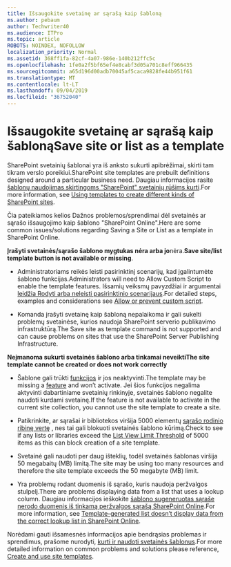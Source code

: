 ```yaml
---
title: Išsaugokite svetainę ar sąrašą kaip šabloną
ms.author: pebaum
author: Techwriter40
ms.audience: ITPro
ms.topic: article
ROBOTS: NOINDEX, NOFOLLOW
localization_priority: Normal
ms.assetid: 368ff1fa-82cf-4a07-986e-140b212ffc5c
ms.openlocfilehash: 1fe0a2f5bf65ef4e8cabf3d05a701c8eff966435
ms.sourcegitcommit: a65d196d00adb70045af5caca9828fe44b951f61
ms.translationtype: MT
ms.contentlocale: lt-LT
ms.lasthandoff: 09/04/2019
ms.locfileid: "36752040"
---
```

# <a name="save-site-or-list-as-a-template"></a><span data-ttu-id="3aa4a-102">Išsaugokite svetainę ar sąrašą kaip šabloną</span><span class="sxs-lookup"><span data-stu-id="3aa4a-102">Save site or list as a template</span></span>

<span data-ttu-id="3aa4a-103">SharePoint svetainių šablonai yra iš anksto sukurti apibrėžimai, skirti tam tikram verslo poreikiui.</span><span class="sxs-lookup"><span data-stu-id="3aa4a-103">SharePoint site templates are prebuilt definitions designed around a particular business need.</span></span> <span data-ttu-id="3aa4a-104">Daugiau informacijos rasite [šablonų naudojimas skirtingoms "SharePoint" svetainių rūšims kurti](https://support.office.com/article/using-templates-to-create-different-kinds-of-sharepoint-sites-449eccec-ff99-4cf3-b62e-dcfee37e8da4).</span><span class="sxs-lookup"><span data-stu-id="3aa4a-104">For more information, see [Using templates to create different kinds of SharePoint sites](https://support.office.com/article/using-templates-to-create-different-kinds-of-sharepoint-sites-449eccec-ff99-4cf3-b62e-dcfee37e8da4).</span></span>

<span data-ttu-id="3aa4a-105">Čia pateikiamos kelios Dažnos problemos/sprendimai dėl svetainės ar sąrašo išsaugojimo kaip šablono "SharePoint Online".</span><span class="sxs-lookup"><span data-stu-id="3aa4a-105">Here are some common issues/solutions regarding Saving a Site or List as a template in SharePoint Online.</span></span>

<span data-ttu-id="3aa4a-106">**Įrašyti svetainės/sąrašo šablono mygtukas nėra arba jo**nėra.</span><span class="sxs-lookup"><span data-stu-id="3aa4a-106">**Save site/list template button is not available or missing**.</span></span> 

- <span data-ttu-id="3aa4a-107">Administratoriams reikės leisti pasirinktinį scenarijų, kad įgalintumėte šablono funkcijas.</span><span class="sxs-lookup"><span data-stu-id="3aa4a-107">Administrators will need to Allow Custom Script to enable the template features.</span></span> <span data-ttu-id="3aa4a-108">Išsamių veiksmų pavyzdžiai ir argumentai [leidžia Rodyti arba neleisti pasirinktinio scenarijaus](https://docs.microsoft.com/sharepoint/allow-or-prevent-custom-script).</span><span class="sxs-lookup"><span data-stu-id="3aa4a-108">For detailed steps, examples and considerations see [Allow or prevent custom script](https://docs.microsoft.com/sharepoint/allow-or-prevent-custom-script).</span></span>


- <span data-ttu-id="3aa4a-109">Komanda įrašyti svetainę kaip šabloną nepalaikoma ir gali sukelti problemų svetainėse, kurios naudoja SharePoint serverio publikavimo infrastruktūrą.</span><span class="sxs-lookup"><span data-stu-id="3aa4a-109">The Save site as template command is not supported and can cause problems on sites that use the SharePoint Server Publishing Infrastructure.</span></span>


<span data-ttu-id="3aa4a-110">**Neįmanoma sukurti svetainės šablono arba tinkamai neveikti**</span><span class="sxs-lookup"><span data-stu-id="3aa4a-110">**The site template cannot be created or does not work correctly**</span></span>

- <span data-ttu-id="3aa4a-111">Šablone gali trūkti [funkcijos](https://social.technet.microsoft.com/wiki/contents/articles/14423.sharepoint-2013-existing-features-guid.aspx) ir jos neaktyvinti.</span><span class="sxs-lookup"><span data-stu-id="3aa4a-111">The template may be missing a [feature](https://social.technet.microsoft.com/wiki/contents/articles/14423.sharepoint-2013-existing-features-guid.aspx) and won’t activate.</span></span> <span data-ttu-id="3aa4a-112">Jei šios funkcijos negalima aktyvinti dabartiniame svetainių rinkinyje, svetainės šablono negalite naudoti kurdami svetainę.</span><span class="sxs-lookup"><span data-stu-id="3aa4a-112">If the feature is not available to activate in the current site collection, you cannot use the site template to create a site.</span></span>


- <span data-ttu-id="3aa4a-113">Patikrinkite, ar sąrašai ir bibliotekos viršija 5000 elementų [sąrašo rodinio ribinę vertę](https://support.office.com/article/Manage-large-lists-and-libraries-in-SharePoint-B8588DAE-9387-48C2-9248-C24122F07C59) , nes tai gali blokuoti svetainės šablono kūrimą.</span><span class="sxs-lookup"><span data-stu-id="3aa4a-113">Check to see if any lists or libraries exceed the [List View Limit Threshold](https://support.office.com/article/Manage-large-lists-and-libraries-in-SharePoint-B8588DAE-9387-48C2-9248-C24122F07C59) of 5000 items as this can block creation of a site template.</span></span>


- <span data-ttu-id="3aa4a-114">Svetainė gali naudoti per daug išteklių, todėl svetainės šablonas viršija 50 megabaitų (MB) limitą.</span><span class="sxs-lookup"><span data-stu-id="3aa4a-114">The site may be using too many resources and therefore the site template exceeds the 50 megabyte (MB) limit.</span></span>


- <span data-ttu-id="3aa4a-115">Yra problemų rodant duomenis iš sąrašo, kuris naudoja peržvalgos stulpelį.</span><span class="sxs-lookup"><span data-stu-id="3aa4a-115">There are problems displaying data from a list that uses a lookup column.</span></span> <span data-ttu-id="3aa4a-116">Daugiau informacijos ieškokite [šablono sugeneruotas sąraše nerodo duomenis iš tinkamą peržvalgos sąrašą SharePoint Online](https://docs.microsoft.com/sharepoint/support/lists-and-libraries/template-generated-list-incorrect-data).</span><span class="sxs-lookup"><span data-stu-id="3aa4a-116">For more information, see [Template-generated list doesn’t display data from the correct lookup list in SharePoint Online](https://docs.microsoft.com/sharepoint/support/lists-and-libraries/template-generated-list-incorrect-data).</span></span>


<span data-ttu-id="3aa4a-117">Norėdami gauti išsamesnės informacijos apie bendrąsias problemas ir sprendimus, prašome nurodyti, [kurti ir naudoti svetainės šablonus](https://support.office.com/article/Create-and-use-site-templates-60371B0F-00E0-4C49-A844-34759EBDD989).</span><span class="sxs-lookup"><span data-stu-id="3aa4a-117">For more detailed information on common problems and solutions please reference, [Create and use site templates](https://support.office.com/article/Create-and-use-site-templates-60371B0F-00E0-4C49-A844-34759EBDD989).</span></span>

